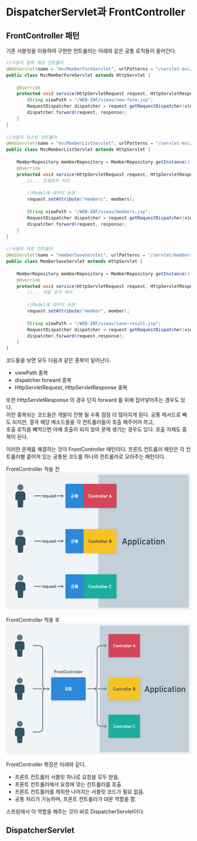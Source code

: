 # DispatcherServlet과 FrontController

## FrontController 패턴
기존 서블릿을 이용하여 구현한 컨트롤러는 아래와 같은 공통 로직들이 들어간다.
```java
//사용자 입력 제공 컨트롤러
@WebServlet(name = "mvcMemberFormServlet", urlPatterns = "/servlet-mvc/members/new-form")
public class MvcMemberFormServlet extends HttpServlet {

    @Override
    protected void service(HttpServletRequest request, HttpServletResponse response) throws ServletException, IOException {
        String viewPath = "/WEB-INF/views/new-form.jsp";
        RequestDispatcher dispatcher = request.getRequestDispatcher(viewPath);
        dispatcher.forward(request, response);
    }
}

//사용자 리스트 컨트롤러
@WebServlet(name = "mvcMemberListServlet", urlPatterns = "/servlet-mvc/members")
public class MvcMemberListServlet extends HttpServlet {

    MemberRepository memberRepository = MemberRepository.getInstance();
    @Override
    protected void service(HttpServletRequest request, HttpServletResponse response) throws ServletException, IOException {
        //... 조회로직 처리

        //Model에 데이터 보관
        request.setAttribute("members", members);

        String viewPath = "/WEB-INF/views/members.jsp";
        RequestDispatcher dispatcher = request.getRequestDispatcher(viewPath);
        dispatcher.forward(request, response);
    }
}

//사용자 저장 컨트롤러
@WebServlet(name = "memberSaveServlet", urlPatterns = "/servlet/members/save")
public class MemberSaveServlet extends HttpServlet {

    MemberRepository memberRepository = MemberRepository.getInstance();
    @Override
    protected void service(HttpServletRequest request, HttpServletResponse response) throws ServletException, IOException {
        //... 저장 로직 처리
        
        //Model에 데이터 보관
        request.setAttribute("member", member);

        String viewPath = "/WEB-INF/views/save-result.jsp";
        RequestDispatcher dispatcher = request.getRequestDispatcher(viewPath);
        dispatcher.forward(request,response);
    }
}
```

코드들을 보면 모두 다음과 같은 중복이 일어난다.
* viewPath 중복
* dispatcher.forward 중복
* HttpServletRequest, HttpServletResponse 중복

또한 HttpServletResponse 의 경우 단지 forward 를 위해 집어넣어주는 경우도 있다.\
이런 중복되는 코드들은 개발이 진행 될 수록 점점 더 많아지게 된다. 공통 메서드로 빼도 되지만, 결국 해당 메소드들을 각 컨트롤러들이 호출 해주어야 하고,\
호출 로직을 빼먹으면 아예 호출이 되지 않아 문제 생기는 경우도 있다. 호출 자체도 중복이 된다.

이러한 문제를 해결하는 것이 FrontController 패턴이다. 프론트 컨트롤러 패턴은 각 컨트롤러별 흩어져 있는 공통된 코드를 하나의 컨트롤러로 모아주는 패턴이다.

FrontController 적용 전
![before.png](images%2Fbefore.png)

FrontController 적용 후
![after.png](images%2Fafter.png)

FrontController 특징은 아래와 같다.
* 프론트 컨트롤러 서블릿 하나로 요청을 모두 받음.
* 프론트 컨트롤러에서 요청에 맞는 컨트롤러를 호출.
* 프론트 컨트롤러를 제외한 나머지는 서블릿 코드가 필요 없음.
* 공통 처리가 가능하며, 프론트 컨트롤러가 대문 역할을 함.

스프링에서 이 역할을 해주는 것이 바로 DispatcherServlet이다.

## DispatcherServlet